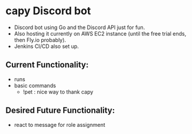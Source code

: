 # capy Discord bot
- Discord bot using Go and the Discord API just for fun. 
- Also hosting it currently on AWS EC2 instance (until the free trial ends, then Fly.io probably).
- Jenkins CI/CD also set up. 

## Current Functionality:
- runs
- basic commands
    - !pet : nice way to thank capy

## Desired Future Functionality:
- react to message for role assignment
